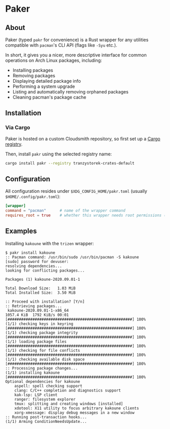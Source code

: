 # Paker

## About

Paker (typed `pakr` for convenience) is a Rust wrapper for any utilities
compatible with `pacman`'s CLI API (flags like `-Syu` etc.).

In short, it gives you a nicer, more descriptive interface for common
operations on Arch Linux packages, including:

- Installing packages
- Removing packages
- Displaying detailed package info
- Performing a system upgrade
- Listing and automatically removing orphaned packages
- Cleaning pacman's package cache

## Installation

### Via Cargo

Paker is hosted on a custom Cloudsmith repository, so first set up a
[Cargo registry](https://cloudsmith.io/~tranzystorek-crates/repos/default/setup/#formats-cargo).

Then, install `pakr` using the selected registry name:

```sh
cargo install pakr --registry tranzystorek-crates-default
```

## Configuration

All configuration resides under `$XDG_CONFIG_HOME/pakr.toml` (usually `$HOME/.config/pakr.toml`):

```toml
[wrapper]
command = "pacman"      # name of the wrapper command
requires_root = true    # whether this wrapper needs root permissions (granted via sudo)
```

## Examples

Installing `kakoune` with the `trizen` wrapper:

```console
$ pakr install kakoune
:: Pacman command: /usr/bin/sudo /usr/bin/pacman -S kakoune
[sudo] password for devuser:
resolving dependencies...
looking for conflicting packages...

Packages (1) kakoune-2020.09.01-1

Total Download Size:   1.03 MiB
Total Installed Size:  3.50 MiB

:: Proceed with installation? [Y/n]
:: Retrieving packages...
 kakoune-2020.09.01-1-x86_64                                     1057.4 KiB  1792 KiB/s 00:01 [#######################################################] 100%
(1/1) checking keys in keyring                                                                [#######################################################] 100%
(1/1) checking package integrity                                                              [#######################################################] 100%
(1/1) loading package files                                                                   [#######################################################] 100%
(1/1) checking for file conflicts                                                             [#######################################################] 100%
(1/1) checking available disk space                                                           [#######################################################] 100%
:: Processing package changes...
(1/1) installing kakoune                                                                      [#######################################################] 100%
Optional dependencies for kakoune
    aspell: spell checking support
    clang: C/C++ completion and diagnostics support
    kak-lsp: LSP client
    ranger: filesystem explorer
    tmux: splitting and creating windows [installed]
    xdotool: X11 utility to focus arbitrary kakoune clients
    xorg-xmessage: display debug messages in a new window
:: Running post-transaction hooks...
(1/1) Arming ConditionNeedsUpdate...
```
